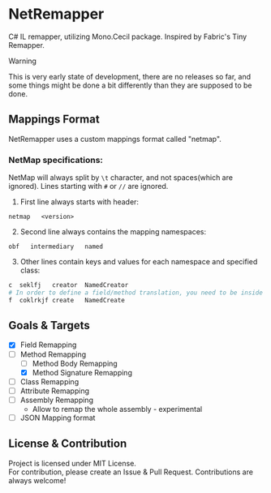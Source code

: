 # NetRemapper

C# IL remapper, utilizing Mono.Cecil package.
Inspired by Fabric's Tiny Remapper.

> [!WARNING]
> This is very early state of development, there are no releases so far, and some things might be done a bit differently than they are supposed to be done.

## Mappings Format  

NetRemapper uses a custom mappings format called "netmap".

### NetMap specifications:  

NetMap will always split by `\t` character, and not spaces(which are ignored).
Lines starting with `#` or `//` are ignored.

1) First line always starts with header:
```regex
netmap   <version>
```

2) Second line always contains the mapping namespaces:
```regex
obf   intermediary   named
```

3) Other lines contain keys and values for each namespace and specified class:
```python
c  seklfj   creator  NamedCreator
# In order to define a field/method translation, you need to be inside class definition
f  coklrkjf create   NamedCreate
```  

## Goals & Targets  

- [x] Field Remapping
- [ ] Method Remapping
	- [ ] Method Body Remapping
	- [x] Method Signature Remapping
- [ ] Class Remapping
- [ ] Attribute Remapping
- [ ] Assembly Remapping
	- Allow to remap the whole assembly - experimental
- [ ] JSON Mapping format

## License & Contribution  

Project is licensed under MIT License.  
For contribution, please create an Issue & Pull Request. Contributions are always welcome!